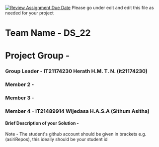[![Review Assignment Due Date](https://classroom.github.com/assets/deadline-readme-button-24ddc0f5d75046c5622901739e7c5dd533143b0c8e959d652212380cedb1ea36.svg)](https://classroom.github.com/a/2d9khxo6)
Please go under edit and edit this file as needed for your project

# Team Name - DS_22
# Project Group - 
### Group Leader - IT21174230 Herath H.M. T. N. (it21174230)
### Member 2 - 
### Member 3 - 
### Member 4     - IT21489914 Wijedasa H.A.S.A (Sithum Asitha)

#### Brief Description of your Solution - 

Note - The student's github account should be given in brackets e.g. (asiriRepos), this ideally should be your student id 

